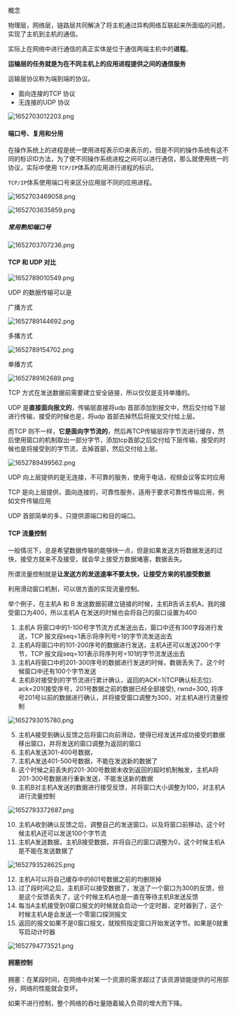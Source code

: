 概念

物理层，网络层，链路层共同解决了将主机通过异构网络互联起来所面临的问题，实现了主机到主机的通信。

实际上在网络中进行通信的真正实体是位于通信两端主机中的**进程**。

**运输层的任务就是为在不同主机上的应用进程提供之间的通信服务**

运输层协议称为端到端的协议。

* 面向连接的TCP 协议
* 无连接的UDP 协议

![1652703012203.png](image/05-运输层/1652703012203.png)

#### 端口号、复用和分用

在操作系统上的进程是统一使用进程表示ID来表示的，但是不同的操作系统有这不同的标识ID方法，为了使不同操作系统进程之间可以进行通信，那么就使用统一的协议，实际中使用 `TCP/IP`体系的应用进行进程的标识。

`TCP/IP`体系使用端口号来区分应用层不同的应用进程。

![1652703469058.png](image/05-运输层/1652703469058.png)

![1652703635859.png](image/05-运输层/1652703635859.png)

##### 常用熟知端口号

![1652703707236.png](image/05-运输层/1652703707236.png)


#### TCP 和 UDP 对比

![1652789010549.png](image/05-运输层/1652789010549.png)

UDP 的数据传输可以是

广播方式

![1652789144692.png](image/05-运输层/1652789144692.png)

多播方式

![1652789154702.png](image/05-运输层/1652789154702.png)

单播方式

![1652789162689.png](image/05-运输层/1652789162689.png)


TCP 方式在发送数据前需要建立安全链接，所以仅仅是支持单播的。

UDP 是**直接面向报文的**，传输层直接将udp 首部添加到报文中，然后交付给下层进行传输，接受的时候也是，将udp 首部去掉然后将报文交付给上层。


而TCP 则不一样，**它是面向字节流的**，然后再TCP传输层将字节流进行缓存，然后使用窗口的机制取出一部分字节，添加tcp首部之后交付给下层传输，接受的时候也是将接受到的字节流，去掉首部，然后交付给上层。

![1652789499562.png](image/05-运输层/1652789499562.png)


UDP 向上层提供的是无连接，不可靠的服务，使用于电话，视频会议等实时应用

TCP 是向上层提供，面向连接的，可靠性服务，适用于要求可靠性传输应用，例如文件传输应用

UDP 首部简单的多，只提供源端口和目的端口。


#### TCP 流量控制

一般情况下，总是希望数据传输的能够快一点，但是如果发送方将数据发送的过快，接受方就来不及接受，就会早上接受方数据堵塞，数据丢失。

所谓流量控制就是**让发送方的发送速率不要太快，让接受方来的机接受数据**

利用滑动窗口机制，可以很方面的实现流量控制。


举个例子，在主机A 和 B 发送数据前建立链接的时候，主机B告诉主机A，我的接受窗口为400，所以主机A 在发送的时候也会将自己的窗口设置为400

1. 主机A 将窗口中的1-100号字节流方式发送出去，窗口中还有300字段进行发送，TCP 报文段seq=1表示将序列号=1的字节流发送出去
2. 主机A将窗口中的101-200序号的数据进行发送，主机A还可以发送200个字节，TCP 报文段seq=101表示将序列号=101的字节流发送出去
3. 主机A将窗口中的201-300序号的数据进行发送的时候，数据丢失了。这个时候窗口中还有100个字节发送
4. 主机B对接受到的字节流进行累计确认，返回的ACK=1(TCP确认标志位). ack=201(接受序号，201号数据之前的数据已经全部接受), rwnd=300, 将序号201号以前的数据进行确认，并将接受窗口调整为300，对主机A进行流量控制

![1652793015780.png](image/05-运输层/1652793015780.png)

5. 主机A接受到确认反馈之后将窗口向前滑动，使得已经发送并成功接受的数据移出窗口，并将发送的窗口调整为返回的窗口
6. 主机A发送301-400号数据，
7. 主机A发送401-500号数据，不能在发送新的数据了
8. 这个时候之前丢失的201-300号数据未收到返回的超时机制触发，主机A将201-300号数据进行重新发送，不能发送新的数据
9. 主机B对主机A发送的数据进行接受反馈，并将窗口大小调整为100，对主机A进行流量控制

![1652793372687.png](image/05-运输层/1652793372687.png)

10. 主机A收到确认反馈之后，调整自己的发送窗口，以及将窗口前移动，这个时候主机A还可以发送100个字节流
11. 主机A发送数据，主机B接受数据，并将自己的窗口调整为0，这个时候主机A是不能在发送数据了

![1652793528625.png](image/05-运输层/1652793528625.png)

12. 主机A可以将自己缓存中的601号数据之前的均删除掉
13. 过了段时间之后，主机B可以接受数据了，发送了一个窗口为300的反馈，但是这个反馈丢失了，这个时候主机A也是一直在等待主机B发送反馈
14. 每当A主机接受到0窗口报文的时候就会启动一个定时器，定时器到了，这个时候主机A是会发送一个零窗口探测报文
15. 返回的报文如果不是0窗口报文，就按照指定窗口开始发送字节。如果是0就重写启动计时器

![1652794773521.png](image/05-运输层/1652794773521.png)


#### 拥塞控制

拥塞：在某段时间，在网络中对某一个资源的需求超过了该资源锁能提供的可用部分，网络的性能就会变坏。

如果不进行控制，整个网络的吞吐量随着输入负荷的增大而下降。
